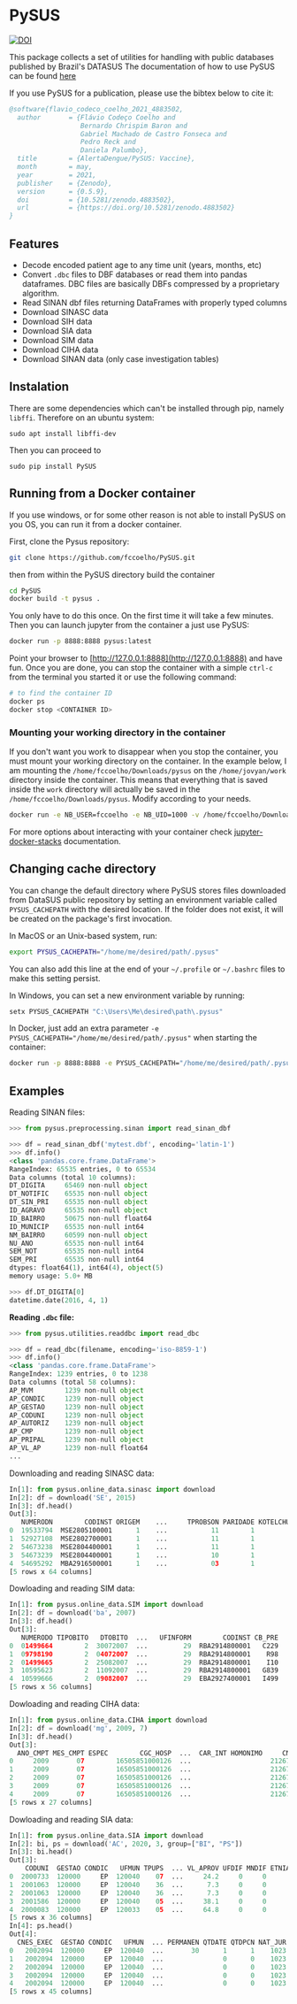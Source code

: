 # PySUS
[![DOI](https://zenodo.org/badge/63720586.svg)](https://zenodo.org/badge/latestdoi/63720586)

This package collects a set of utilities for handling with public databases published by Brazil's DATASUS
The documentation of how to use PySUS can be found [here](http://pysus.readthedocs.io/en/latest/)

If you use PySUS for a publication,  please use the bibtex below to cite it:
```bibtex
@software{flavio_codeco_coelho_2021_4883502,
  author       = {Flávio Codeço Coelho and
                  Bernardo Chrispim Baron and
                  Gabriel Machado de Castro Fonseca and
                  Pedro Reck and
                  Daniela Palumbo},
  title        = {AlertaDengue/PySUS: Vaccine},
  month        = may,
  year         = 2021,
  publisher    = {Zenodo},
  version      = {0.5.9},
  doi          = {10.5281/zenodo.4883502},
  url          = {https://doi.org/10.5281/zenodo.4883502}
}
```

## Features


- Decode encoded patient age to any time unit (years, months, etc)
- Convert `.dbc` files to DBF databases or read them into pandas dataframes. DBC files are basically DBFs compressed by a proprietary algorithm.
- Read SINAN dbf files returning DataFrames with properly typed columns
- Download SINASC data
- Download SIH data
- Download SIA data
- Download SIM data
- Download CIHA data
- Download SINAN data (only case investigation tables)

## Instalation

There are some dependencies which can't be installed through pip, namely `libffi`. Therefore on an ubuntu system:

```
sudo apt install libffi-dev
```
Then you can proceed to

`sudo pip install PySUS`

## Running from a Docker container
If you use windows, or for some other reason is not able to install PySUS on you OS, you can run it from a docker container.

First, clone the Pysus repository:

```bash
git clone https://github.com/fccoelho/PySUS.git
``` 
then from within the PySUS directory build the container

```bash
cd PySUS
docker build -t pysus .
```
You only have to do this once. On the first time it will take a few minutes.
Then you can launch jupyter from the container a just use PySUS:

```bash
docker run -p 8888:8888 pysus:latest
```
Point your browser to [http://127.0.0.1:8888](http://127.0.0.1:8888) and have fun.
Once you are done, you can stop the container with a simple `ctrl-c` from the terminal you started it or use the following command:
```bash
# to find the container ID
docker ps 
docker stop <CONTAINER ID>
```
### Mounting your working directory in the container
If you don't want you work to disappear when you stop the container, you must mount your working directory on the container. In the example below, I am mounting the `/home/fccoelho/Downloads/pysus` on the `/home/jovyan/work` directory inside the container. This means that everything that is saved inside the `work` directory will actually be saved in the `/home/fccoelho/Downloads/pysus`. Modify according to your needs.

```bash
docker run -e NB_USER=fccoelho -e NB_UID=1000 -v /home/fccoelho/Downloads/pysus:/home/jovyan/work -p 8888:8888 pysus:latest
```

For more options about interacting with your container check [jupyter-docker-stacks](https://jupyter-docker-stacks.readthedocs.io/en/latest/using/common.html) documentation.

## Changing cache directory

You can change the default directory where PySUS stores files downloaded from DataSUS public repository by setting an environment variable called `PYSUS_CACHEPATH` with the desired location. If the folder does not exist, it will be created on the package's first invocation.

In MacOS or an Unix-based system, run:

```bash
export PYSUS_CACHEPATH="/home/me/desired/path/.pysus"
```

You can also add this line at the end of your `~/.profile` or `~/.bashrc` files to make this setting persist.

In Windows, you can set a new environment variable by running:

```PowerShell
setx PYSUS_CACHEPATH "C:\Users\Me\desired\path\.pysus"
```

In Docker, just add an extra parameter `-e PYSUS_CACHEPATH="/home/me/desired/path/.pysus"` when starting the container:

```bash
docker run -p 8888:8888 -e PYSUS_CACHEPATH="/home/me/desired/path/.pysus" pysus:latest 
```

## Examples

Reading SINAN files:

```python
>>> from pysus.preprocessing.sinan import read_sinan_dbf

>>> df = read_sinan_dbf('mytest.dbf', encoding='latin-1')
>>> df.info()
<class 'pandas.core.frame.DataFrame'>
RangeIndex: 65535 entries, 0 to 65534
Data columns (total 10 columns):
DT_DIGITA     65469 non-null object
DT_NOTIFIC    65535 non-null object
DT_SIN_PRI    65535 non-null object
ID_AGRAVO     65535 non-null object
ID_BAIRRO     50675 non-null float64
ID_MUNICIP    65535 non-null int64
NM_BAIRRO     60599 non-null object
NU_ANO        65535 non-null int64
SEM_NOT       65535 non-null int64
SEM_PRI       65535 non-null int64
dtypes: float64(1), int64(4), object(5)
memory usage: 5.0+ MB

>>> df.DT_DIGITA[0]
datetime.date(2016, 4, 1)

```

**Reading `.dbc` file:**

```python
>>> from pysus.utilities.readdbc import read_dbc

>>> df = read_dbc(filename, encoding='iso-8859-1')
>>> df.info()
<class 'pandas.core.frame.DataFrame'>
RangeIndex: 1239 entries, 0 to 1238
Data columns (total 58 columns):
AP_MVM        1239 non-null object
AP_CONDIC     1239 non-null object
AP_GESTAO     1239 non-null object
AP_CODUNI     1239 non-null object
AP_AUTORIZ    1239 non-null object
AP_CMP        1239 non-null object
AP_PRIPAL     1239 non-null object
AP_VL_AP      1239 non-null float64
...
```
Downloading and reading SINASC data:

```python
In[1]: from pysus.online_data.sinasc import download
In[2]: df = download('SE', 2015)
In[3]: df.head()
Out[3]: 
   NUMERODN        CODINST ORIGEM    ...     TPROBSON PARIDADE KOTELCHUCK
0  19533794  MSE2805100001      1    ...           11        1          9
1  52927108  MSE2802700001      1    ...           11        1          9
2  54673238  MSE2804400001      1    ...           11        1          5
3  54673239  MSE2804400001      1    ...           10        1          3
4  54695292  MBA2916500001      1    ...           03        1          2
[5 rows x 64 columns]
```

Dowloading and reading SIM data:

```python
In[1]: from pysus.online_data.SIM import download
In[2]: df = download('ba', 2007)
In[3]: df.head()
Out[3]: 
   NUMERODO TIPOBITO   DTOBITO  ...   UFINFORM        CODINST CB_PRE
0  01499664        2  30072007  ...         29  RBA2914800001   C229
1  09798190        2  04072007  ...         29  RBA2914800001    R98
2  01499665        2  25082007  ...         29  RBA2914800001    I10
3  10595623        2  11092007  ...         29  RBA2914800001   G839
4  10599666        2  09082007  ...         29  EBA2927400001   I499
[5 rows x 56 columns]
```

Dowloading and reading CIHA data:

```python
In[1]: from pysus.online_data.CIHA import download
In[2]: df = download('mg', 2009, 7)
In[3]: df.head()
Out[3]: 
  ANO_CMPT MES_CMPT ESPEC        CGC_HOSP  ...  CAR_INT HOMONIMO     CNES FONTE
0     2009       07        16505851000126  ...                    2126796     1
1     2009       07        16505851000126  ...                    2126796     2
2     2009       07        16505851000126  ...                    2126796     6
3     2009       07        16505851000126  ...                    2126796     6
4     2009       07        16505851000126  ...                    2126796     1
[5 rows x 27 columns]
```

Dowloading and reading SIA data:

```python
In[1]: from pysus.online_data.SIA import download
In[2]: bi, ps = download('AC', 2020, 3, group=["BI", "PS"])
In[3]: bi.head()
Out[3]: 
    CODUNI  GESTAO CONDIC   UFMUN TPUPS  ... VL_APROV UFDIF MNDIF ETNIA NAT_JUR
0  2000733  120000     EP  120040    07  ...     24.2     0     0          1023
1  2001063  120000     EP  120040    36  ...      7.3     0     0          1023
2  2001063  120000     EP  120040    36  ...      7.3     0     0          1023
3  2001586  120000     EP  120040    05  ...     38.1     0     0          1147
4  2000083  120000     EP  120033    05  ...     64.8     0     0          1023
[5 rows x 36 columns]
In[4]: ps.head()
Out[4]:
  CNES_EXEC  GESTAO CONDIC   UFMUN  ... PERMANEN QTDATE QTDPCN NAT_JUR
0   2002094  120000     EP  120040  ...       30      1      1    1023
1   2002094  120000     EP  120040  ...               0      0    1023
2   2002094  120000     EP  120040  ...               0      0    1023
3   2002094  120000     EP  120040  ...               0      0    1023
4   2002094  120000     EP  120040  ...               0      0    1023
[5 rows x 45 columns]
```
